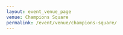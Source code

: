 ```yaml
---
layout: event_venue_page
venue: Champions Square
permalink: /event/venue/champions-square/
---
```



